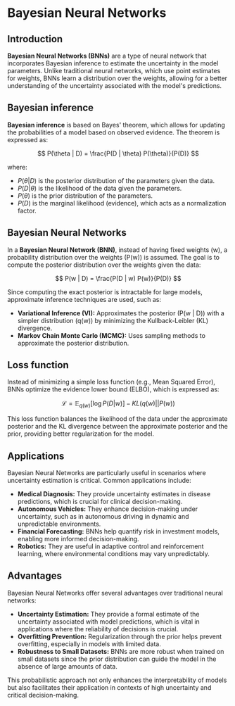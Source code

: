 # Bayesian Neural Networks

## Introduction

**Bayesian Neural Networks (BNNs)** are a type of neural network that incorporates
Bayesian inference to estimate the uncertainty in the model parameters. Unlike
traditional neural networks, which use point estimates for weights, BNNs learn a
distribution over the weights, allowing for a better understanding of the uncertainty
associated with the model's predictions.

## Bayesian inference

**Bayesian inference** is based on Bayes' theorem, which allows for updating the
probabilities of a model based on observed evidence. The theorem is expressed as:

$$
P(\theta | D) = \frac{P(D | \theta) P(\theta)}{P(D)}
$$

where:

- $P(\theta | D)$ is the posterior distribution of the parameters given the data.
- $P(D | \theta)$ is the likelihood of the data given the parameters.
- $P(\theta)$ is the prior distribution of the parameters.
- $P(D)$ is the marginal likelihood (evidence), which acts as a normalization factor.

## Bayesian Neural Networks

In a **Bayesian Neural Network (BNN)**, instead of having fixed weights \(w\), a
probability distribution over the weights \(P(w)\) is assumed. The goal is to compute
the posterior distribution over the weights given the data:

$$
P(w | D) = \frac{P(D | w) P(w)}{P(D)}
$$

Since computing the exact posterior is intractable for large models, approximate
inference techniques are used, such as:

- **Variational Inference (VI):** Approximates the posterior \(P(w | D)\) with a simpler
  distribution \(q(w)\) by minimizing the Kullback-Leibler (KL) divergence.
- **Markov Chain Monte Carlo (MCMC):** Uses sampling methods to approximate the
  posterior distribution.

## Loss function

Instead of minimizing a simple loss function (e.g., Mean Squared Error), BNNs optimize
the evidence lower bound (ELBO), which is expressed as:

$$
\mathcal{L} = \mathbb{E}_{q(w)} [\log P(D | w)] - KL(q(w) || P(w))
$$

This loss function balances the likelihood of the data under the approximate posterior
and the KL divergence between the approximate posterior and the prior, providing better
regularization for the model.

## Applications

Bayesian Neural Networks are particularly useful in scenarios where uncertainty
estimation is critical. Common applications include:

- **Medical Diagnosis:** They provide uncertainty estimates in disease predictions,
  which is crucial for clinical decision-making.
- **Autonomous Vehicles:** They enhance decision-making under uncertainty, such as in
  autonomous driving in dynamic and unpredictable environments.
- **Financial Forecasting:** BNNs help quantify risk in investment models, enabling more
  informed decision-making.
- **Robotics:** They are useful in adaptive control and reinforcement learning, where
  environmental conditions may vary unpredictably.

## Advantages

Bayesian Neural Networks offer several advantages over traditional neural networks:

- **Uncertainty Estimation:** They provide a formal estimate of the uncertainty
  associated with model predictions, which is vital in applications where the
  reliability of decisions is crucial.
- **Overfitting Prevention:** Regularization through the prior helps prevent
  overfitting, especially in models with limited data.
- **Robustness to Small Datasets:** BNNs are more robust when trained on small datasets
  since the prior distribution can guide the model in the absence of large amounts of
  data.

This probabilistic approach not only enhances the interpretability of models but also
facilitates their application in contexts of high uncertainty and critical
decision-making.
